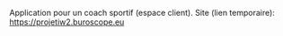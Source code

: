 Application pour un coach sportif (espace client). Site (lien temporaire): https://projetiw2.buroscope.eu


